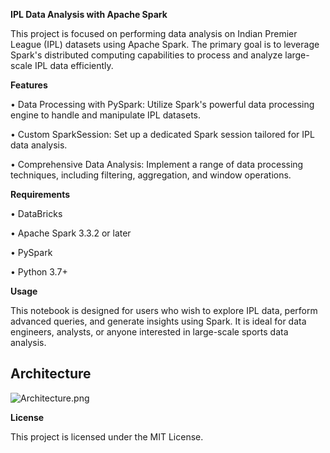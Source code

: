 **IPL Data Analysis with Apache Spark**

This project is focused on performing data analysis on Indian Premier League (IPL) datasets using Apache Spark. The primary goal is to leverage Spark's distributed computing capabilities to process and analyze large-scale IPL data efficiently.

**Features**

•	Data Processing with PySpark: Utilize Spark's powerful data processing engine to handle and manipulate IPL datasets.

•	Custom SparkSession: Set up a dedicated Spark session tailored for IPL data analysis.

•	Comprehensive Data Analysis: Implement a range of data processing techniques, including filtering, aggregation, and window operations.

**Requirements**

•	DataBricks

•	Apache Spark 3.3.2 or later

•	PySpark

•	Python 3.7+

**Usage**

This notebook is designed for users who wish to explore IPL data, perform advanced queries, and generate insights using Spark. It is ideal for data engineers, analysts, or anyone interested in large-scale sports data analysis.

## Architecture

![Architecture.png]([https://github.com/username/repository/raw/main/docs/images/architecture-diagram.png](https://github.com/systemt18/IPL_Repo_Project/blob/main/Architecture.png))



**License**

This project is licensed under the MIT License.

